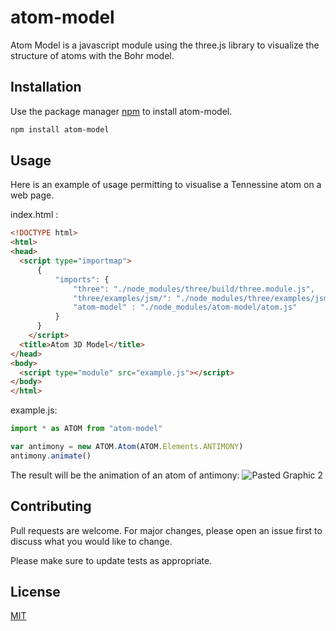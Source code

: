 # atom-model

Atom Model is a javascript module using the three.js library to visualize the structure of atoms with the Bohr model.

## Installation

Use the package manager [npm](https://www.npmjs.com/) to install atom-model.

```bash
npm install atom-model
```

## Usage
Here is an example of usage permitting to visualise a Tennessine atom on a web page.

index.html :
```html
<!DOCTYPE html>
<html>
<head>
  <script type="importmap">
      {
          "imports": {
              "three": "./node_modules/three/build/three.module.js",
              "three/examples/jsm/": "./node_modules/three/examples/jsm/",
              "atom-model" : "./node_modules/atom-model/atom.js"
          }
      }
    </script>
  <title>Atom 3D Model</title>
</head>
<body>
  <script type="module" src="example.js"></script>
</body>
</html>
```

example.js:
```javascript
import * as ATOM from "atom-model"

var antimony = new ATOM.Atom(ATOM.Elements.ANTIMONY)
antimony.animate()
```

The result will be the animation of an atom of antimony:
![Pasted Graphic 2](https://user-images.githubusercontent.com/43744375/207054772-772436b3-6761-45cf-850d-6c7e96800e1c.png)


## Contributing

Pull requests are welcome. For major changes, please open an issue first
to discuss what you would like to change.

Please make sure to update tests as appropriate.

## License

[MIT](https://choosealicense.com/licenses/mit/)
